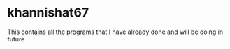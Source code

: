 # khannishat67
This contains all the programs that I have already done and will be doing in future 
